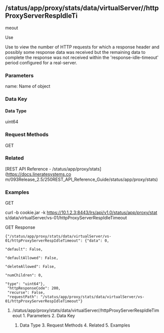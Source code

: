 ## /status/app/proxy/stats/data/virtualServer/<name>/httpProxyServerRespIdleTi
meout

Use

Use to view the number of HTTP requests for which a response header and
possibly some response data was received but the remaining data to complete
the response was not received within the 'response-idle-timeout' period
configured for a real-server.

### Parameters

name: Name of object

### Data Key

#### Data Type

uint64

### Request Methods

GET

### Related

[REST API Reference - /status/app/proxy/stats](https://docs.lineratesystems.co
m/093Release_2.5/250REST_API_Reference_Guide/status/app/proxy/stats)

### Examples

GET

curl -b cookie.jar -k https://10.1.2.3:8443/lrs/api/v1.0/status/app/proxy/stat
s/data/virtualServer/vs-01/httpProxyServerRespIdleTimeout

GET Response

    
    {"/status/app/proxy/stats/data/virtualServer/vs-01/httpProxyServerRespIdleTimeout": {"data": 0,
                                                                                       "default": False,
                                                                                       "defaultAllowed": False,
                                                                                       "deleteAllowed": False,
                                                                                       "numChildren": 0,
                                                                                       "type": "uint64"},
     "httpResponseCode": 200,
     "recurse": False,
     "requestPath": "/status/app/proxy/stats/data/virtualServer/vs-01/httpProxyServerRespIdleTimeout"}
    

  1. /status/app/proxy/stats/data/virtualServer/<name>/httpProxyServerRespIdleTimeout
    1. Parameters
    2. Data Key
      1. Data Type
    3. Request Methods
    4. Related
    5. Examples

